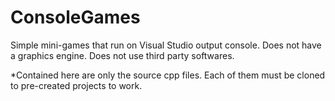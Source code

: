 # ConsoleGames
Simple mini-games that run on Visual Studio output console. Does not have a graphics engine. Does not use third party softwares.

*Contained here are only the source cpp files. Each of them must be cloned to pre-created projects to work.


